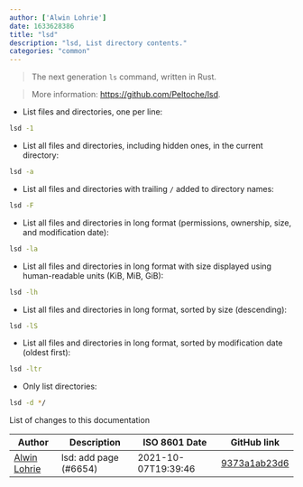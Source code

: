 ```yaml
---
author: ['Alwin Lohrie']
date: 1633628386
title: "lsd"
description: "lsd, List directory contents."
categories: "common"
---
```

> The next generation `ls` command, written in Rust.

> More information: <https://github.com/Peltoche/lsd>.

- List files and directories, one per line:

```bash
lsd -1
```

- List all files and directories, including hidden ones, in the current directory:

```bash
lsd -a
```

- List all files and directories with trailing `/` added to directory names:

```bash
lsd -F
```

- List all files and directories in long format (permissions, ownership, size, and modification date):

```bash
lsd -la
```

- List all files and directories in long format with size displayed using human-readable units (KiB, MiB, GiB):

```bash
lsd -lh
```

- List all files and directories in long format, sorted by size (descending):

```bash
lsd -lS
```

- List all files and directories in long format, sorted by modification date (oldest first):

```bash
lsd -ltr
```

- Only list directories:

```bash
lsd -d */
```
List of changes to this documentation


Author | Description | ISO 8601 Date | GitHub link
------|-----|-----|-----
[Alwin Lohrie](mailto:46248939+niwla23@users.noreply.github.com) | lsd: add page (#6654) | 2021-10-07T19:39:46 | [9373a1ab23d6](https://github.com/tldr-pages/tldr/commit/9373a1ab23d68b92d9c88517dfe8e8d9523badbb)

